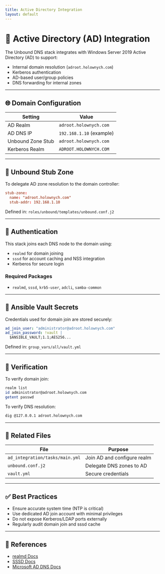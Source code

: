```yaml
---
title: Active Directory Integration
layout: default
---
```


# 🏢 Active Directory (AD) Integration

The Unbound DNS stack integrates with Windows Server 2019 Active Directory (AD) to support:

- Internal domain resolution (`adroot.holownych.com`)
- Kerberos authentication
- AD-based user/group policies
- DNS forwarding for internal zones

---

## 🌐 Domain Configuration

| Setting            | Value                    |
|-------------------|--------------------------|
| AD Realm           | `adroot.holownych.com`   |
| AD DNS IP          | `192.168.1.10` (example) |
| Unbound Zone Stub  | `adroot.holownych.com`   |
| Kerberos Realm     | `ADROOT.HOLOWNYCH.COM`   |

---

## 🧩 Unbound Stub Zone

To delegate AD zone resolution to the domain controller:

```conf
stub-zone:
  name: "adroot.holownych.com"
  stub-addr: 192.168.1.10
```

Defined in: `roles/unbound/templates/unbound.conf.j2`

---

## 🔐 Authentication

This stack joins each DNS node to the domain using:

- `realmd` for domain joining
- `sssd` for account caching and NSS integration
- Kerberos for secure login

### Required Packages

- `realmd`, `sssd`, `krb5-user`, `adcli`, `samba-common`

---

## 📝 Ansible Vault Secrets

Credentials used for domain join are stored securely:

```yaml
ad_join_user: "administrator@adroot.holownych.com"
ad_join_password: !vault |
  $ANSIBLE_VAULT;1.1;AES256...
```

Defined in: `group_vars/all/vault.yml`

---

## 🧪 Verification

To verify domain join:

```bash
realm list
id administrator@adroot.holownych.com
getent passwd
```

To verify DNS resolution:

```bash
dig @127.0.0.1 adroot.holownych.com
```

---

## 📂 Related Files

| File | Purpose |
|------|---------|
| `ad_integration/tasks/main.yml` | Join AD and configure realm |
| `unbound.conf.j2`               | Delegate DNS zones to AD     |
| `vault.yml`                     | Secure credentials            |

---

## ✅ Best Practices

- Ensure accurate system time (NTP is critical)
- Use dedicated AD join account with minimal privileges
- Do not expose Kerberos/LDAP ports externally
- Regularly audit domain join and sssd cache

---

## 📎 References

- [realmd Docs](https://access.redhat.com/documentation/en-us/red_hat_enterprise_linux/7/html/windows_integration_guide/domain-membership)
- [SSSD Docs](https://sssd.io/)
- [Microsoft AD DNS Docs](https://learn.microsoft.com/en-us/windows-server/networking/dns/)
